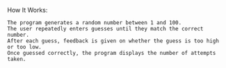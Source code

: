 How It Works:

    The program generates a random number between 1 and 100.
    The user repeatedly enters guesses until they match the correct number.
    After each guess, feedback is given on whether the guess is too high or too low.
    Once guessed correctly, the program displays the number of attempts taken.
